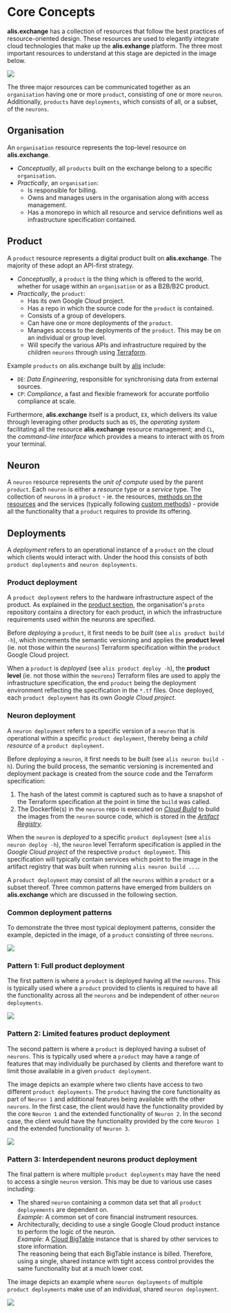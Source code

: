 
# Core Concepts

**alis.exchange** has a collection of resources that follow the best practices of resource-oriented design. 
These resources are used to elegantly integrate cloud technologies that make up the **alis.exhange** platform. The three most important resources to understand at this stage are depicted in the image below.

![](https://raw.githubusercontent.com/alis-x/alis.exchange-docs/b55a1be67aa4a45d1807cbc9b09e9e5a87efd89e/assets/images/resourceHierarchy.svg)

The three major resources can be communicated together as an `organisation` having one or more `product`,
consisting of one or more `neuron`. Additionally, `products` have `deployments`, which consists of all, or a subset, of the
`neurons`.
## Organisation

An `organisation` resource represents the top-level resource on **alis.exchange**.

- _Conceptually_, all `products` built on the exchange belong to a specific `organisation`.
- _Practically_, an `organisation`:
	- Is responsible for billing.
	- Owns and manages users in the organisation along with access management.
	- Has a monorepo in which all resource and service definitions well as infrastructure specification contained.
## Product

A `product` resource represents a digital product built on **alis.exchange**. The majority of these adopt an API-first strategy.

- _Conceptually_, a `product` is the thing which is offered to the world, whether for usage within an `organisation` or
  as a B2B/B2C product.
- _Practically_, the `product`:
    - Has its own Google Cloud project.
    - Has a repo in which the source code for the `product` is contained.
    - Consists of a group of developers.
    - Can have one or more deployments of the `product`.
    - Manages access to the deployments of the `product`. This may be on an individual or group level.
    - Will specify the various APIs and infrastructure required by the children `neurons` through using [Terraform](https://www.terraform.io/docs).

Example `products` on alis.exchange built by <a href="https://alis.capital" target="_blank">alis</a> include:
- `DE`: _Data Engineering_, responsible for synchronising data from external sources.
- `CP`: _Compliance_, a fast and flexible framework for accurate portfolio compliance at scale.

Furthermore, **alis.exchange** itself is a product, `EX`, which delivers its value through leveraging other products
such as `OS`, the _operating system_ facilitating all the resource **alis.exchange** resource management; and `CL`, the
_command-line interface_ which provides a means to interact with `OS` from your terminal.

## Neuron

A `neuron` resource represents the _unit of compute_ used by the parent `product`. Each `neuron` is either a
_resource_ type or a _service_ type. The collection of `neurons` in a `product` - ie. the resources,
<a href="https://cloud.google.com/apis/design/standard_methods#:~:text=This%20chapter%20defines%20the%20concept%20of%20standard%20methods%2C%20which%20are%20List%2C%20Get%2C%20Create%2C%20Update%2C%20and%20Delete" target="_blank">
methods on the resources</a> and the services (typically following <a href="https://cloud.google.com/apis/design/custom_methods" target="_blank">
custom methods</a>) - provide all the functionality that a `product` requires to provide its offering.

## Deployments

A _deployment_ refers to an operational instance of a `product` on the cloud which clients would interact with. Under the hood this consists of both
`product deployments` and `neuron deployments`.

### Product deployment

A `product deployment` refers to the hardware infrastructure aspect of the product. As explained in the
[product section](https://github.com/alis-x/initial-user-onboarding/blob/master/ExchangeConcepts.md#product), the
organisation's `proto` repository contains a directory for each product, in which the infrastructure requirements used
within the neurons are specified.

Before _deploying_ a `product`, it first needs to be _built_ (see `alis product build -h`), which increments the
semantic versioning and applies the **product level** (ie. not those within the `neurons`) Terraform specification
within the `product` Google Cloud project.

When a `product` is _deployed_ (see `alis product deploy -h`), the **product level** (ie. not those within the `neurons`)
Terraform files are used to apply the infrastructure specification, the end `product` being the deployment environment
reflecting the specification in the `*.tf` files. Once deployed, each `product deployment` has its own _Google Cloud
project_.

### Neuron deployment

A `neuron deployment` refers to a specific version of a `neuron` that is operational within a specific `product deployment`,
thereby being a _child resource_ of a `product deployment`.

Before _deploying_ a `neuron`, it first needs to be _built_ (see `alis neuron build -h`). During the build process,
the semantic versioning is incremented and deployment package is created from the source code and the Terraform specification:
1. The hash of the latest commit is captured such as to have a snapshot of the Terraform specification at the
    point in time the `build` was called.
2. The Dockerfile(s) in the `neuron` repo is executed on _[Cloud Build](https://cloud.google.com/build)_ to build the
images from the `neuron` source code, which is stored in the _[Artifact Registry](https://cloud.google.com/artifact-registry)_.

When the `neuron` is _deployed_ to a specific `product deployment` (see `alis neuron deploy -h`), the `neuron` level
Terraform specification is applied in the _Google Cloud project_ of the respective `product deployment`. This
specification will typically contain services which point to the image in the artifact registry that was built when
running `alis neuron build ...`.

A `product deployment` may consist of all the `neurons` within a `product` or a subset thereof. Three common patterns
have emerged from builders on **alis.exchange** which are discussed in the following section.

### Common deployment patterns

To demonstrate the three most typical deployment patterns, consider the example, depicted in the image, of a `product`
consisting of three `neurons`.

![](https://raw.githubusercontent.com/alis-x/alis.exchange-docs/b55a1be67aa4a45d1807cbc9b09e9e5a87efd89e/assets/images/ExchangeConceptsProductNeuron.svg)

### Pattern 1: Full product deployment

The first pattern is where a `product` is deployed having all the `neurons`. This is typically used where a `product` provided
to clients is required to have all the functionality across all the `neurons` and be independent of other `neuron
deployments`.


![](https://raw.githubusercontent.com/alis-x/alis.exchange-docs/b55a1be67aa4a45d1807cbc9b09e9e5a87efd89e/assets/images/ExchangeConceptsProductNeuronPattern1.svg)

### Pattern 2: Limited features product deployment

The second pattern is where a `product` is deployed having a subset of `neurons`. This is typically used where a `product`
may have a range of features that may individually be purchased by clients and therefore want to limit those available
in a given `product deployment`.

The image depicts an example where two clients have access to two different `product deployments`. The `product` having the
core functionality as part of `Neuron 1` and additional features being available with the other `neurons`. In the first case,
the client would have the functionality provided by the core `Neuron 1` and the extended functionality of `Neuron 2`.
In the second case, the client would have the functionality provided by the core `Neuron 1` and the extended
functionality of `Neuron 3`.


![](https://raw.githubusercontent.com/alis-x/alis.exchange-docs/b55a1be67aa4a45d1807cbc9b09e9e5a87efd89e/assets/images/ExchangeConceptsProductNeuronPattern2.svg)

### Pattern 3: Interdependent neurons product deployment

The final pattern is where multiple `product deployments` may have the need to access a single `neuron` version. This
may be due to various use cases including:
- The shared `neuron` containing a common data set that all `product deployements` are dependent on.<br />
    _Example_: A common set of core financial instrument resources.
- Architecturally, deciding to use a single Google Cloud product instance to perform the logic of the neuron.<br />
    _Example_: A <a href="https://cloud.google.com/bigtable/docs/overview" targer="_blank">Cloud BigTable</a> instance
    that is shared by other services to store information. <br />
	The reasoning being that each BigTable instance is billed.
    Therefore, using a single, shared instance with tight access control provides the same functionality but at a much
    lower cost.

The image depicts an example where `neuron deployments` of multiple `product deployments` make use of an individual,
shared `neuron deployment`.


![](https://raw.githubusercontent.com/alis-x/alis.exchange-docs/b55a1be67aa4a45d1807cbc9b09e9e5a87efd89e/assets/images/ExchangeConceptsProductNeuronPattern3.svg)
 



